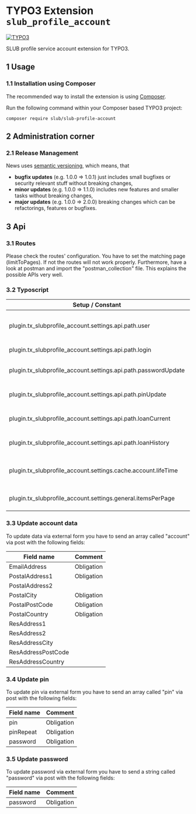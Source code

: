 # TYPO3 Extension `slub_profile_account`

[![TYPO3](https://img.shields.io/badge/TYPO3-11-orange.svg)](https://typo3.org/)

SLUB profile service account extension for TYPO3.

## 1 Usage

### 1.1 Installation using Composer

The recommended way to install the extension is using [Composer][1].

Run the following command within your Composer based TYPO3 project:

```
composer require slub/slub-profile-account
```

## 2 Administration corner

### 2.1 Release Management

News uses [semantic versioning][2], which means, that
* **bugfix updates** (e.g. 1.0.0 => 1.0.1) just includes small bugfixes or security relevant stuff without breaking changes,
* **minor updates** (e.g. 1.0.0 => 1.1.0) includes new features and smaller tasks without breaking changes,
* **major updates** (e.g. 1.0.0 => 2.0.0) breaking changes which can be refactorings, features or bugfixes.

## 3 Api

### 3.1 Routes

Please check the routes' configuration. You have to set the matching page (limitToPages). If not the routes will not work properly.
Furthermore, have a look at postman and import the "postman_collection" file. This explains the possible APIs very well.

### 3.2 Typoscript

| Setup / Constant                                               | Comment                         |
|----------------------------------------------------------------|---------------------------------|
| plugin.tx_slubprofile_account.settings.api.path.user           | Path to get user info / detail  |
| plugin.tx_slubprofile_account.settings.api.path.login          | Path to login                   |
| plugin.tx_slubprofile_account.settings.api.path.passwordUpdate | Path to change password         |
| plugin.tx_slubprofile_account.settings.api.path.pinUpdate      | Path to change pin              |
| plugin.tx_slubprofile_account.settings.api.path.loanCurrent    | Path to loan current            |
| plugin.tx_slubprofile_account.settings.api.path.loanHistory    | Path to loan history            |
| plugin.tx_slubprofile_account.settings.cache.account.lifeTime  | Life time to cache account data |
| plugin.tx_slubprofile_account.settings.general.itemsPerPage    | Items per page for pagination   |

### 3.3 Update account data

To update data via external form you have to send an array called "account" via post with the following fields:

| Field name         | Comment    |
|--------------------|------------|
| EmailAddress       | Obligation |
| PostalAddress1     | Obligation |
| PostalAddress2     |            |
| PostalCity         | Obligation |
| PostalPostCode     | Obligation |
| PostalCountry      | Obligation |
| ResAddress1        |            |
| ResAddress2        |            |
| ResAddressCity     |            |
| ResAddressPostCode |            |
| ResAddressCountry  |            |

### 3.4 Update pin

To update pin via external form you have to send an array called "pin" via post with the following fields:

| Field name | Comment    |
|------------|------------|
| pin        | Obligation |
| pinRepeat  | Obligation |
| password   | Obligation |

### 3.5 Update password

To update password via external form you have to send a string called "password" via post with the following fields:

| Field name | Comment    |
|------------|------------|
| password   | Obligation |

[1]: https://getcomposer.org/
[2]: https://semver.org/

